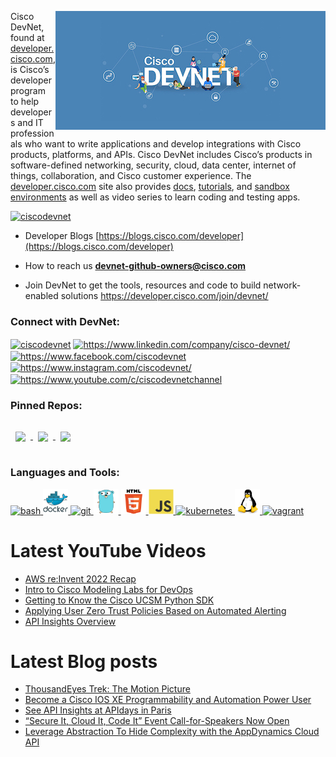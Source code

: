 <img src="./images/devnet_banner.jpeg" align="right" alt="DevNet Banner" /> <p>Cisco DevNet, found at [developer.cisco.com](https://developer.cisco.com), is Cisco’s developer program to help developers and IT professionals who want to write applications and develop integrations with Cisco products, platforms, and APIs. Cisco DevNet includes Cisco’s products in software-defined networking, security, cloud, data center, internet of things, collaboration, and Cisco customer experience. The [developer.cisco.com](https://developer.cisco.com) site also provides [docs](https://developer.cisco.com/docs), [tutorials](https://developer.cisco.com/learning), and [sandbox environments](https://developer.cisco.com/site/sandbox) as well as video series to learn coding and testing apps.</p>

<p align="left"> <a href="https://twitter.com/ciscodevnet" target="blank"><img src="https://img.shields.io/twitter/follow/ciscodevnet?logo=twitter&style=for-the-badge" alt="ciscodevnet" /></a> </p>

- Developer Blogs [https://blogs.cisco.com/developer](https://blogs.cisco.com/developer)

- How to reach us **devnet-github-owners@cisco.com**

- Join DevNet to get the tools, resources and code to build network-enabled solutions https://developer.cisco.com/join/devnet/

<h3 align="left">Connect with DevNet:</h3>
<p align="left">
<a href="https://twitter.com/ciscodevnet" target="blank"><img align="center" src="https://raw.githubusercontent.com/rahuldkjain/github-profile-readme-generator/master/src/images/icons/Social/twitter.svg" alt="ciscodevnet" height="30" width="40" /></a>
<a href="https://linkedin.com/company/cisco-devnet/" target="blank"><img align="center" src="https://raw.githubusercontent.com/rahuldkjain/github-profile-readme-generator/master/src/images/icons/Social/linked-in-alt.svg" alt="https://www.linkedin.com/company/cisco-devnet/" height="30" width="40" /></a>
<a href="https://facebook.com/ciscodevnet" target="blank"><img align="center" src="https://raw.githubusercontent.com/rahuldkjain/github-profile-readme-generator/master/src/images/icons/Social/facebook.svg" alt="https://www.facebook.com/ciscodevnet" height="30" width="40" /></a>
<a href="https://instagram.com/ciscodevnet/" target="blank"><img align="center" src="https://raw.githubusercontent.com/rahuldkjain/github-profile-readme-generator/master/src/images/icons/Social/instagram.svg" alt="https://www.instagram.com/ciscodevnet/" height="30" width="40" /></a>
<a href="https://youtube.com/c/ciscodevnetchannel" target="blank"><img align="center" src="https://raw.githubusercontent.com/rahuldkjain/github-profile-readme-generator/master/src/images/icons/Social/youtube.svg" alt="https://www.youtube.com/c/ciscodevnetchannel" height="30" width="40" /></a>
</p>

<h3 align="left">Pinned Repos:</h3>
<p align="left">

<a href="https://github.com/CiscoDevNet/python_code_samples_network">
  <img align="center" style="margin:1rem 0.5rem" src="https://github-readme-stats.vercel.app/api/pin/?username=CiscoDevNet&repo=python_code_samples_network&title_color=ffffff&text_color=c9cacc&icon_color=4AB197&bg_color=1A2B34" />
</a>

<a href="https://github.com/CiscoDevNet/netprog_basics">
  <img align="center" style="margin:1rem 0.5rem" src="https://github-readme-stats.vercel.app/api/pin/?username=CiscoDevNet&repo=netprog_basics&title_color=ffffff&text_color=c9cacc&icon_color=4AB197&bg_color=1A2B34" />
</a>

<a href="https://github.com/CiscoDevNet/yangsuite">
  <img align="center" style="margin:1rem 0.5rem" src="https://github-readme-stats.vercel.app/api/pin/?username=CiscoDevNet&repo=yangsuite&title_color=ffffff&text_color=c9cacc&icon_color=4AB197&bg_color=1A2B34" />
</a>

<h3 align="left">Languages and Tools:</h3>
<p align="left"> <a href="https://www.gnu.org/software/bash/" target="_blank" rel="noreferrer"> <img src="https://www.vectorlogo.zone/logos/gnu_bash/gnu_bash-icon.svg" alt="bash" width="40" height="40"/> </a> <a href="https://www.docker.com/" target="_blank" rel="noreferrer"> <img src="https://raw.githubusercontent.com/devicons/devicon/master/icons/docker/docker-original-wordmark.svg" alt="docker" width="40" height="40"/> </a> <a href="https://git-scm.com/" target="_blank" rel="noreferrer"> <img src="https://www.vectorlogo.zone/logos/git-scm/git-scm-icon.svg" alt="git" width="40" height="40"/> </a> <a href="https://golang.org" target="_blank" rel="noreferrer"> <img src="https://raw.githubusercontent.com/devicons/devicon/master/icons/go/go-original.svg" alt="go" width="40" height="40"/> </a> <a href="https://www.w3.org/html/" target="_blank" rel="noreferrer"> <img src="https://raw.githubusercontent.com/devicons/devicon/master/icons/html5/html5-original-wordmark.svg" alt="html5" width="40" height="40"/> </a> <a href="https://developer.mozilla.org/en-US/docs/Web/JavaScript" target="_blank" rel="noreferrer"> <img src="https://raw.githubusercontent.com/devicons/devicon/master/icons/javascript/javascript-original.svg" alt="javascript" width="40" height="40"/> </a> <a href="https://kubernetes.io" target="_blank" rel="noreferrer"> <img src="https://www.vectorlogo.zone/logos/kubernetes/kubernetes-icon.svg" alt="kubernetes" width="40" height="40"/> </a> <a href="https://www.linux.org/" target="_blank" rel="noreferrer"> <img src="https://raw.githubusercontent.com/devicons/devicon/master/icons/linux/linux-original.svg" alt="linux" width="40" height="40"/> </a> <a href="https://www.vagrantup.com/" target="_blank" rel="noreferrer"> <img src="https://www.vectorlogo.zone/logos/vagrantup/vagrantup-icon.svg" alt="vagrant" width="40" height="40"/> </a> </p>

# Latest YouTube Videos
<!-- YOUTUBE:START -->
- [AWS re:Invent 2022 Recap](https://www.youtube.com/watch?v=_A-dGNtqHQE)
- [Intro to Cisco Modeling Labs for DevOps](https://www.youtube.com/watch?v=kwxOqQ3fC5o)
- [Getting to Know the Cisco UCSM Python SDK](https://www.youtube.com/watch?v=FpBoeRzeUnY)
- [Applying User Zero Trust Policies Based on Automated Alerting](https://www.youtube.com/watch?v=7M9g-mMoRMM)
- [API Insights Overview](https://www.youtube.com/watch?v=MPecqD8vmo0)
<!-- YOUTUBE:END -->

# Latest Blog posts
<!-- BLOG-POST-LIST:START -->
- [ThousandEyes Trek: The Motion Picture](https://blogs.cisco.com/developer/thousandeyestrek01)
- [Become a Cisco IOS XE Programmability and Automation Power User](https://blogs.cisco.com/developer/iosxeprogrammabilitywhitepaper01)
- [See API Insights at APIdays in Paris](https://blogs.cisco.com/developer/apidaysparis01)
- [“Secure It, Cloud It, Code It” Event Call-for-Speakers Now Open](https://blogs.cisco.com/developer/securitcloudeventcallforspeakers01)
- [Leverage Abstraction To Hide Complexity with the AppDynamics Cloud API](https://blogs.cisco.com/developer/abstractioncomplexity01)
<!-- BLOG-POST-LIST:END -->
